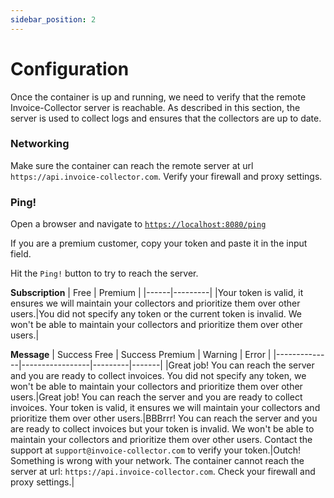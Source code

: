 ```yaml
---
sidebar_position: 2
---
```


# Configuration

Once the container is up and running, we need to verify that the remote Invoice-Collector server is reachable. As described in this section, the server is used to collect logs and ensures that the collectors are up to date.

### Networking

Make sure the container can reach the remote server at url `https://api.invoice-collector.com`. Verify your firewall and proxy settings.

### Ping!

Open a browser and navigate to [`https://localhost:8080/ping`](https://localhost:8080/ping)

<!-- image of ping -->

If you are a premium customer, copy your token and paste it in the input field.

Hit the `Ping!` button to try to reach the server.

**Subscription**
| Free | Premium |
|------|---------|
|Your token is valid, it ensures we will maintain your collectors and prioritize them over other users.|You did not specify any token or the current token is invalid. We won't be able to maintain your collectors and prioritize them over other users.|

**Message**
| Success Free | Success Premium | Warning | Error |
|--------------|-----------------|---------|-------|
|Great job! You can reach the server and you are ready to collect invoices. You did not specify any token, we won't be able to maintain your collectors and prioritize them over other users.|Great job! You can reach the server and you are ready to collect invoices. Your token is valid, it ensures we will maintain your collectors and prioritize them over other users.|BBBrrr! You can reach the server and you are ready to collect invoices but your token is invalid. We won't be able to maintain your collectors and prioritize them over other users. Contact the support at `support@invoice-collector.com` to verify your token.|Outch! Something is wrong with your network. The container cannot reach the server at url: `https://api.invoice-collector.com`. Check your firewall and proxy settings.|

